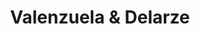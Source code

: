 ---
title: "Valenzuela & Delarze"
url: /vitacura/valenzuela-und-delarze-avenida-padre-hurtado-norte/
shop: Autohaus
---